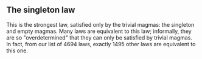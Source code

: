 ## The singleton law

This is the strongest law, satisfied only by the trivial magmas: the singleton and empty magmas. Many laws are equivalent to this law; informally, they are so "overdetermined" that they can only be satisfied by trivial magmas. In fact, from our list of 4694 laws, exactly 1495 other laws are equivalent to this one.
